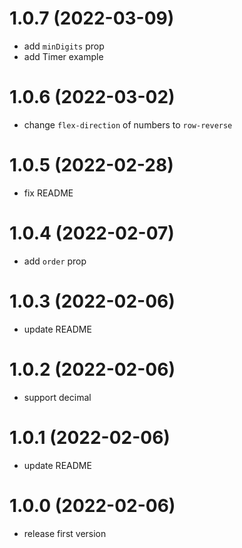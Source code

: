 # 1.0.7 (2022-03-09)

- add `minDigits` prop
- add Timer example

# 1.0.6 (2022-03-02)

- change `flex-direction` of numbers to `row-reverse`

# 1.0.5 (2022-02-28)

- fix README

# 1.0.4 (2022-02-07)

- add `order` prop

# 1.0.3 (2022-02-06)

- update README

# 1.0.2 (2022-02-06)

- support decimal

# 1.0.1 (2022-02-06)

- update README

# 1.0.0 (2022-02-06)

- release first version
